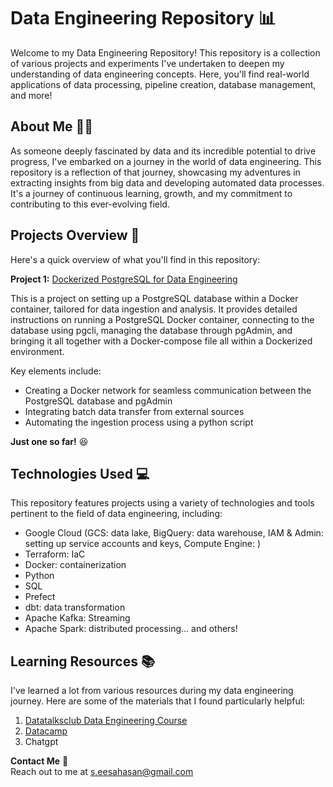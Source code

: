 # Data Engineering Repository 📊

Welcome to my Data Engineering Repository! This repository is a collection of various projects and experiments I've undertaken to deepen my understanding of data engineering concepts. Here, you'll find real-world applications of data processing, pipeline creation, database management, and more!

## About Me 🙋‍♂️
As someone deeply fascinated by data and its incredible potential to drive progress, I've embarked on a journey in the world of data engineering. This repository is a reflection of that journey, showcasing my adventures in extracting insights from big data and developing automated data processes. It's a journey of continuous learning, growth, and my commitment to contributing to this ever-evolving field.

## Projects Overview 📁
Here's a quick overview of what you'll find in this repository:

**Project 1:** [Dockerized PostgreSQL for Data Engineering](docker_sql)

This is a project on setting up a PostgreSQL database within a Docker container, tailored for data ingestion and analysis. It provides detailed instructions on running a PostgreSQL Docker container, connecting to the database using pgcli, managing the database through pgAdmin, and bringing it all together with a Docker-compose file all within a Dockerized environment. 

Key elements include: 
- Creating a Docker network for seamless communication between the PostgreSQL database and pgAdmin
- Integrating batch data transfer from external sources
- Automating the ingestion process using a python script

**Just one so far!** 😆

## Technologies Used 💻

This repository features projects using a variety of technologies and tools pertinent to the field of data engineering, including:

- Google Cloud (GCS: data lake, BigQuery: data warehouse, IAM & Admin: setting up service accounts and keys, Compute Engine: )
- Terraform: IaC
- Docker: containerization
- Python
- SQL
- Prefect
- dbt: data transformation
- Apache Kafka: Streaming
- Apache Spark: distributed processing... and others!

## Learning Resources 📚
I've learned a lot from various resources during my data engineering journey. Here are some of the materials that I found particularly helpful:

1. [Datatalksclub Data Engineering Course](https://github.com/DataTalksClub/data-engineering-zoomcamp)
3. [Datacamp](https://app.datacamp.com/)
2. Chatgpt


**Contact Me** 📧\
Reach out to me at s.eesahasan@gmail.com
